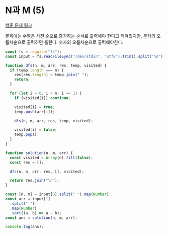 # N과 M (5)

[백준 문제 링크](https://www.acmicpc.net/problem/15654)

문제에는 수열은 사전 순으로 증가하는 순서로 출력해야 한다고 적혀있지만, 문자의 오름차순으로 출력하면 틀린다. 숫자의 오름차순으로 출력해야한다.

```javascript
const fs = require("fs");
const input = fs.readFileSync("/dev/stdin", "utf8").trim().split("\n");

function dfs(n, m, arr, res, temp, visited) {
  if (temp.length === m) {
    res[res.length] = temp.join(" ");
    return;
  }

  for (let i = 0; i < n; i += 1) {
    if (visited[i]) continue;

    visited[i] = true;
    temp.push(arr[i]);

    dfs(n, m, arr, res, temp, visited);

    visited[i] = false;
    temp.pop();
  }
}

function solution(n, m, arr) {
  const visited = Array(n).fill(false);
  const res = [];

  dfs(n, m, arr, res, [], visited);

  return res.join("\n");
}

const [n, m] = input[0].split(" ").map(Number);
const arr = input[1]
  .split(" ")
  .map(Number)
  .sort((a, b) => a - b);
const ans = solution(n, m, arr);

console.log(ans);
```
